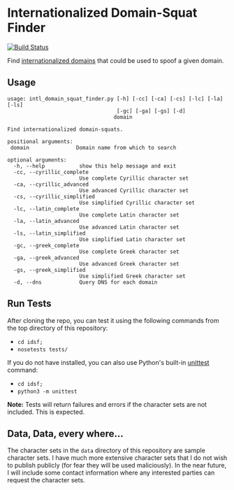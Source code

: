 # Internationalized Domain-Squat Finder

[![Build Status](https://travis-ci.org/fhightower/internationalized-domain-squat-finder.svg?branch=master)](https://travis-ci.org/fhightower/internationalized-domain-squat-finder)

Find [internationalized domains](https://en.wikipedia.org/wiki/Internationalized_domain_name "Internationalized Domains") that could be used to spoof a given domain.

## Usage

```
usage: intl_domain_squat_finder.py [-h] [-cc] [-ca] [-cs] [-lc] [-la] [-ls]
                                   [-gc] [-ga] [-gs] [-d]
                                  domain

Find internationalized domain-squats.

positional arguments:
 domain               Domain name from which to search

optional arguments:
  -h, --help           show this help message and exit
  -cc, --cyrillic_complete
                       Use complete Cyrillic character set
  -ca, --cyrillic_advanced
                       Use advanced Cyrillic character set
  -cs, --cyrillic_simplified
                       Use simplified Cyrillic character set
  -lc, --latin_complete
                       Use complete Latin character set
  -la, --latin_advanced
                       Use advanced Latin character set
  -ls, --latin_simplified
                       Use simplified Latin character set
  -gc, --greek_complete
                       Use complete Greek character set
  -ga, --greek_advanced
                       Use advanced Greek character set
  -gs, --greek_simplified
                       Use simplified Greek character set
  -d, --dns            Query DNS for each domain
```

## Run Tests

After cloning the repo, you can test it using the following commands from the top directory of this repository:

- `cd idsf;`
- `nosetests tests/`

If you do not have installed, you can also use Python's built-in [unittest](https://docs.python.org/3/library/unittest.html) command:

- `cd idsf;`
- `python3 -m unittest`

**Note:** Tests will return failures and errors if the character sets are not included. This is expected.

## Data, Data, every where...

The character sets in the `data` directory of this repository are sample character sets. I have much more extensive character sets that I do not wish to publish publicly (for fear they will be used maliciously). In the near future, I will include some contact information where any interested parties can request the character sets.
